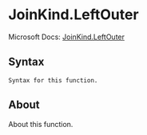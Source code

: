---
---

# JoinKind.LeftOuter

Microsoft Docs: [JoinKind.LeftOuter](https://docs.microsoft.com/en-us/powerquery-m/joinkind-leftouter)

## Syntax

```powerquery-m
Syntax for this function.
```

## About

About this function.

